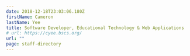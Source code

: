 ```yaml
---
date: 2018-12-18T23:03:06.180Z
firstName: Cameron
lastName: Yee
title: Software Developer, Educational Technology & Web Applications
# url: https://cyee.bscs.org/
url: ""
page: staff-directory
---
```

